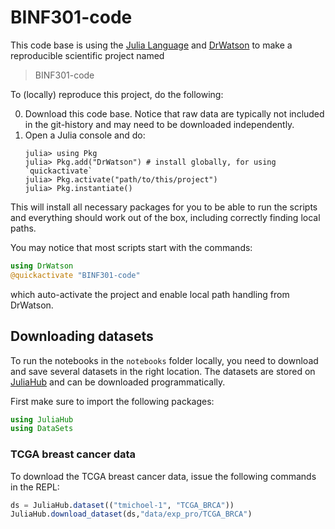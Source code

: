 # BINF301-code

This code base is using the [Julia Language](https://julialang.org/) and
[DrWatson](https://juliadynamics.github.io/DrWatson.jl/stable/)
to make a reproducible scientific project named
> BINF301-code

To (locally) reproduce this project, do the following:

0. Download this code base. Notice that raw data are typically not included in the
   git-history and may need to be downloaded independently.
1. Open a Julia console and do:
   ```
   julia> using Pkg
   julia> Pkg.add("DrWatson") # install globally, for using `quickactivate`
   julia> Pkg.activate("path/to/this/project")
   julia> Pkg.instantiate()
   ```

This will install all necessary packages for you to be able to run the scripts and
everything should work out of the box, including correctly finding local paths.

You may notice that most scripts start with the commands:
```julia
using DrWatson
@quickactivate "BINF301-code"
```
which auto-activate the project and enable local path handling from DrWatson.

## Downloading datasets

To run the notebooks in the `notebooks` folder locally, you need to download and save several datasets in the right location. The datasets are stored on [JuliaHub](https://juliahub.com) and can be downloaded programmatically.

First make sure to import the following packages:
```julia
using JuliaHub
using DataSets
```

### TCGA breast cancer data

To download the TCGA breast cancer data, issue the following commands in the REPL:

```julia
ds = JuliaHub.dataset(("tmichoel-1", "TCGA_BRCA"))
JuliaHub.download_dataset(ds,"data/exp_pro/TCGA_BRCA")
```

